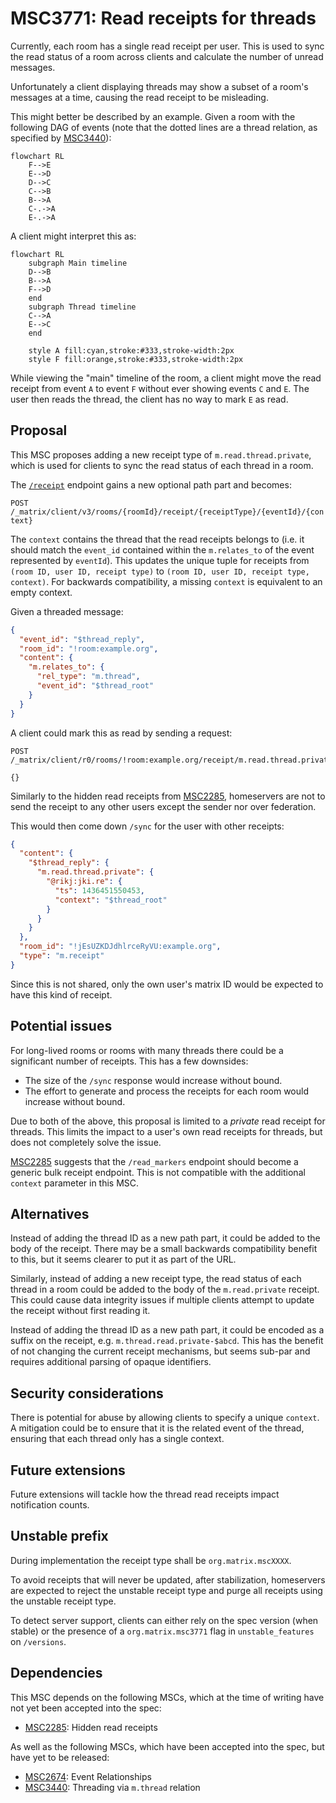 # MSC3771: Read receipts for threads

Currently, each room has a single read receipt per user. This is used to sync the
read status of a room across clients and calculate the number of unread messages.

Unfortunately a client displaying threads may show a subset of a room's messages
at a time, causing the read receipt to be misleading.

This might better be described by an example. Given a room with the following
DAG of events (note that the dotted lines are a thread relation, as specified by
[MSC3440](https://github.com/matrix-org/matrix-doc/pull/3440)):

```mermaid
flowchart RL
    F-->E
    E-->D
    D-->C
    C-->B
    B-->A
    C-.->A
    E-.->A
```

A client might interpret this as:

```mermaid
flowchart RL
    subgraph Main timeline
    D-->B
    B-->A
    F-->D
    end
    subgraph Thread timeline
    C-->A
    E-->C
    end

    style A fill:cyan,stroke:#333,stroke-width:2px
    style F fill:orange,stroke:#333,stroke-width:2px
```

While viewing the "main" timeline of the room, a client might move the read
receipt from event `A` to event `F` without ever showing events `C` and `E`. The
user then reads the thread, the client has no way to mark `E` as read.

## Proposal

This MSC proposes adding a new receipt type of `m.read.thread.private`, which is
used for clients to sync the read status of each thread in a room.

The [`/receipt`](https://spec.matrix.org/v1.2/client-server-api/#post_matrixclientv3roomsroomidreceiptreceipttypeeventid)
endpoint gains a new optional path part and becomes:

`POST /_matrix/client/v3/rooms/{roomId}/receipt/{receiptType}/{eventId}/{context}`

The `context` contains the thread that the read receipts belongs to (i.e. it should
match the `event_id` contained within the `m.relates_to` of the event represented
by `eventId`). This updates the unique tuple for receipts from
`(room ID, user ID, receipt type)` to `(room ID, user ID, receipt type, context)`.
For backwards compatibility, a missing `context` is equivalent to an empty context.

Given a threaded message:

```json
{
  "event_id": "$thread_reply",
  "room_id": "!room:example.org",
  "content": {
    "m.relates_to": {
      "rel_type": "m.thread",
      "event_id": "$thread_root"
    }
  }
}
```

A client could mark this as read by sending a request:

```
POST /_matrix/client/r0/rooms/!room:example.org/receipt/m.read.thread.private/$thread_reply/$thread_root

{}
```

Similarly to the hidden read receipts from [MSC2285](https://github.com/matrix-org/matrix-spec-proposals/pull/2285),
homeservers are not to send the receipt to any other users except the sender nor
over federation.

This would then come down `/sync` for the user with other receipts:

```json
{
  "content": {
    "$thread_reply": {
      "m.read.thread.private": {
        "@rikj:jki.re": {
          "ts": 1436451550453,
          "context": "$thread_root"
        }
      }
    }
  },
  "room_id": "!jEsUZKDJdhlrceRyVU:example.org",
  "type": "m.receipt"
}
```

Since this is not shared, only the own user's matrix ID would be expected to
have this kind of receipt.

## Potential issues

For long-lived rooms or rooms with many threads there could be a significant number
of receipts. This has a few downsides:

* The size of the `/sync` response would increase without bound.
* The effort to generate and process the receipts for each room would increase
  without bound.

Due to both of the above, this proposal is limited to a *private* read receipt for
threads. This limits the impact to a user's own read receipts for threads, but
does not completely solve the issue.

[MSC2285](https://github.com/matrix-org/matrix-spec-proposals/pull/2285) suggests
that the `/read_markers` endpoint should become a generic bulk receipt endpoint.
This is not compatible with the additional `context` parameter in this MSC.

## Alternatives

Instead of adding the thread ID as a new path part, it could be added to the body
of the receipt. There may be a small backwards compatibility benefit to this, but
it seems clearer to put it as part of the URL.

Similarly, instead of adding a new receipt type, the read status of each thread in
a room could be added to the body of the `m.read.private` receipt. This could
cause data integrity issues if multiple clients attempt to update the receipt
without first reading it.

Instead of adding the thread ID as a new path part, it could be  encoded as a suffix
on the receipt, e.g. `m.thread.read.private-$abcd`. This has the benefit of not
changing the current receipt mechanisms, but seems sub-par and requires additional
parsing of opaque identifiers.

## Security considerations

There is potential for abuse by allowing clients to specify a unique `context`.
A mitigation could be to ensure that it is the related event of the thread, ensuring
that each thread only has a single context.

## Future extensions

Future extensions will tackle how the thread read receipts impact notification counts.

## Unstable prefix

During implementation the receipt type shall be `org.matrix.mscXXXX`.

To avoid receipts that will never be updated, after stabilization, homeservers are
expected to reject the unstable receipt type and purge all receipts using the
unstable receipt type.

To detect server support, clients can either rely on the spec version (when stable)
or the presence of a `org.matrix.msc3771` flag in `unstable_features` on `/versions`.

## Dependencies

This MSC depends on the following MSCs, which at the time of writing have not yet
been accepted into the spec:

* [MSC2285](https://github.com/matrix-org/matrix-spec-proposals/pull/2285): Hidden read receipts

As well as the following MSCs, which have been accepted into the spec, but have
yet to be released:

* [MSC2674](https://github.com/matrix-org/matrix-doc/pull/2674): Event Relationships
* [MSC3440](https://github.com/matrix-org/matrix-spec-proposals/pull/3440): Threading via `m.thread` relation
